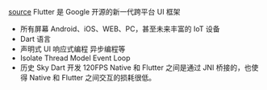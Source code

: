 [source](https://juejin.im/book/5c5423ef6fb9a049cd54a213/section/5cb41140f265da036c577c36)
Flutter 是 Google 开源的新一代跨平台 UI 框架

- 所有屏幕
  Android、iOS、WEB、PC，甚至未来丰富的 IoT 设备  
- Dart 语言
- 声明式 UI 响应式编程  异步编程等
- Isolate Thread Model  Event Loop
- 历史
  Sky  Dart 开发  120FPS 
  Native 和 Flutter 之间是通过 JNI 桥接的，也使得 Native 和 Flutter 之间交互的损耗很低。



